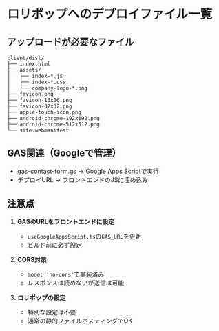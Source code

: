 # ロリポップへのデプロイファイル一覧

## アップロードが必要なファイル
```
client/dist/
├── index.html
├── assets/
│   ├── index-*.js
│   ├── index-*.css
│   └── company-logo-*.png
├── favicon.png
├── favicon-16x16.png
├── favicon-32x32.png
├── apple-touch-icon.png
├── android-chrome-192x192.png
├── android-chrome-512x512.png
└── site.webmanifest
```

## GAS関連（Googleで管理）
- gas-contact-form.gs → Google Apps Scriptで実行
- デプロイURL → フロントエンドのJSに埋め込み

## 注意点
1. **GASのURLをフロントエンドに設定**
   - `useGoogleAppsScript.ts`の`GAS_URL`を更新
   - ビルド前に必ず設定

2. **CORS対策**
   - `mode: 'no-cors'`で実装済み
   - レスポンスは読めないが送信は可能

3. **ロリポップの設定**
   - 特別な設定は不要
   - 通常の静的ファイルホスティングでOK